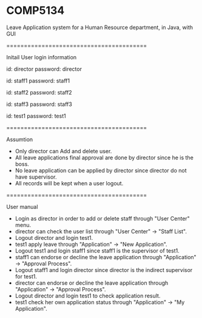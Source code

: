# COMP5134
Leave Application system for a Human Resource department, in Java, with GUI

========================================

Initail User login information

id: director
password: director

id: staff1
password: staff1

id: staff2
password: staff2

id: staff3
password: staff3

id: test1
password: test1

========================================

Assumtion

- Only director can Add and delete user.
- All leave applications final approval are done by director since he is the boss.
- No leave application can be applied by director since director do not have supervisor.
- All records will be kept when a user logout.

========================================

User manual

- Login as director in order to add or delete staff through "User Center" menu.
- director can check the user list through "User Center" -> "Staff List".
- Logout director and login test1.
- test1 apply leave through "Application" -> "New Application".
- Logout test1 and login staff1 since staff1 is the supervisor of test1.
- staff1 can endorse or decline the leave application through "Application" -> "Approval Process".
- Logout staff1 and login director since director is the indirect supervisor for test1.
- director can endorse or decline the leave application through "Application" -> "Approval Process".
- Logout director and login test1 to check application result.
- test1 check her own application status through "Application" ->  "My Application".

